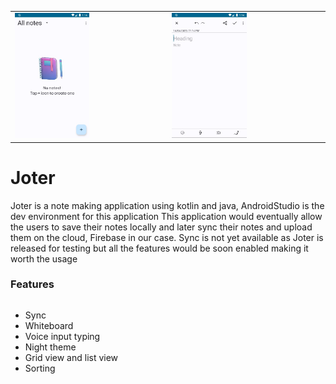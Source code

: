 
<table>
  <tr>
    <td><img src="doc/graphics/main.jpg" width="50%" height="50%"/></td>
    <td><img src="doc/graphics/create.jpg" width="50%" height="50%"/></td>
  </tr>
</table>

# Joter
Joter is a note making application using kotlin and java, AndroidStudio is the dev environment for this application
This application would eventually allow the users to save their notes locally and later sync their notes and upload them on the
cloud, Firebase in our case. 
Sync is not yet available as Joter is released for testing but all the features would be soon enabled making it worth the usage

### Features

<div style="display:flex;">
 
- Sync
- Whiteboard
- Voice input typing
- Night theme
- Grid view and list view
- Sorting 

</div>
